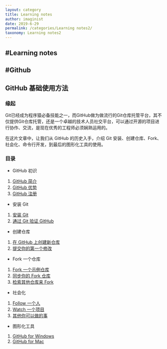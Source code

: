 ```yaml
---
layout: category
title: Learning notes
author: imaginist
date: 2019-6-29
permalink: /categories/Learning notes2/
taxonomy: Learning notes2
---
```


## #Learning notes
## #Github


## GitHub 基础使用方法
### 缘起
Git已经成为程序猿必备技能之一，而GitHub做为做流行的Git仓库托管平台，其不仅提供Git仓库托管，还是一个卓越的技术人员社交平台，可以通过开源的项目进行协作、交流，是现在优秀的工程师必须娴熟运用的。

在这片文章中，让我们从 GitHub 的历史入手，介绍 Git 安装、创建仓库、Fork、社会化、命令行开发，到最后的图形化工具的使用。


### 目录

- GitHub 初识
1. [GitHub 简介](https://www.google.com/search?q=%3Ca+href%3D%22the-introduction.html%22%3EGitHub+%E7%AE%80%E4%BB%8B%3C%2Fa%3E&oq=%3Ca+href%3D%22the-introduction.html%22%3EGitHub+%E7%AE%80%E4%BB%8B%3C%2Fa%3E&aqs=chrome..69i57&sourceid=chrome&ie=UTF-8)
2. [GitHub 优势](http://wiki.jikexueyuan.com/project/github-basics/the-advantage.html)
3. [GitHub 注册](http://wiki.jikexueyuan.com/project/github-basics/sign-up.html)
- 安装 Git
1. [安装 Git](http://wiki.jikexueyuan.com/project/github-basics/setup-git.html)
2. [通过 Git 验证 GitHub](http://wiki.jikexueyuan.com/project/github-basics/validate-github.html)
- 创建仓库
1. [在 GitHub 上创建新仓库](http://wiki.jikexueyuan.com/project/github-basics/creat-new-repo.html)
2. [提交你的第一个修改](http://wiki.jikexueyuan.com/project/github-basics/commit-first-change.html)
- Fork 一个仓库
1. [Fork 一个示例仓库](http://wiki.jikexueyuan.com/project/github-basics/fork-example-repo.html)
2. [同步你的 Fork 仓库](http://wiki.jikexueyuan.com/project/github-basics/fork-synced.html)
3. [检索其他仓库来 Fork](http://wiki.jikexueyuan.com/project/github-basics/find-another-repo-fork.html)
- 社会化
1. [Follow 一个人](http://wiki.jikexueyuan.com/project/github-basics/follow-a-friend.html)
2. [Watch 一个项目](http://wiki.jikexueyuan.com/project/github-basics/watch-project.html)
3. [其他你可以做的事](http://wiki.jikexueyuan.com/project/github-basics/do-other-things.html)
- 图形化工具
1. [GitHub for Windows](http://wiki.jikexueyuan.com/project/github-basics/github-for-windows.html)
2. [GitHub for Mac](http://wiki.jikexueyuan.com/project/github-basics/github-for-mac.html)